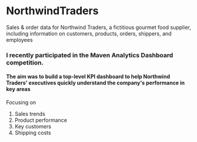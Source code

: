 # NorthwindTraders
Sales &amp; order data for Northwind Traders, a fictitious gourmet food supplier, including information on customers, products, orders, shippers, and employees

### I recently participated in the Maven Analytics Dashboard competition.
#### The aim was to build a top-level KPI dashboard to help Northwind Traders' executives quickly understand the company's performance in key areas
Focusing on 
1. Sales trends
2. Product performance
3. Key customers
4. Shipping costs
